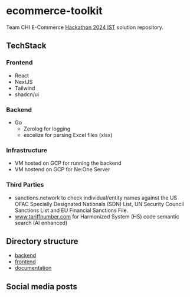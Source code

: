 # ecommerce-toolkit

Team CHI E-Commerce [Hackathon 2024 IST](https://onerecord-ist.devpost.com/) solution repository.

## TechStack

### Frontend

* React
* NextJS
* Tailwind
* shadcn/ui

### Backend

* Go
  * Zerolog for logging
  * excelize for parsing Excel files (xlsx)
 
### Infrastructure

* VM hosted on GCP for running the backend
* VM hostend on GCP for Ne:One Server

### Third Parties

* sanctions.network to check individual/entity names against the US OFAC Specially Designated Nationals (SDN) List, UN Security Council Sanctions List and EU Financial Sanctions File. 
* www.tariffnumber.com for Harmonized System (HS) code semantic search (AI enhanced)

## Directory structure

* [backend](backend/)
* [frontend](frontend/)
* [documentation](documentation/)

## Social media posts

